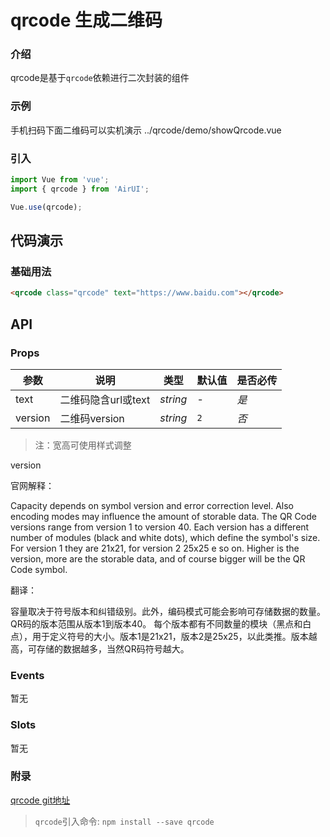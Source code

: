 # qrcode 生成二维码

### 介绍

qrcode是基于`qrcode`依赖进行二次封装的组件

### 示例
手机扫码下面二维码可以实机演示
<demo-code compact transform inline>../qrcode/demo/showQrcode.vue</demo-code>

### 引入

```js
import Vue from 'vue';
import { qrcode } from 'AirUI';

Vue.use(qrcode);
```

## 代码演示

### 基础用法

```html
<qrcode class="qrcode" text="https://www.baidu.com"></qrcode>
```

## API

### Props

| 参数          | 说明     | 类型     | 默认值    | 是否必传   |
| ------------- | -------- | -------- | --------- |--------- |
| text          | 二维码隐含url或text | _string_ | -         |_是_|
| version  | 二维码version | _string_ | `2`        |_否_|
>注：宽高可使用样式调整

version 

官网解释：

Capacity depends on symbol version and error correction level. Also encoding modes may influence the amount of storable data.
The QR Code versions range from version 1 to version 40.
Each version has a different number of modules (black and white dots), which define the symbol's size. For version 1 they are 21x21, for version 2 25x25 e so on. Higher is the version, more are the storable data, and of course bigger will be the QR Code symbol.

翻译：

容量取决于符号版本和纠错级别。此外，编码模式可能会影响可存储数据的数量。
QR码的版本范围从版本1到版本40。
每个版本都有不同数量的模块（黑点和白点），用于定义符号的大小。版本1是21x21，版本2是25x25，以此类推。版本越高，可存储的数据越多，当然QR码符号越大。

### Events

暂无

### Slots

暂无

### 附录

[qrcode git地址](https://github.com/soldair/node-qrcode)
>`qrcode`引入命令: `npm install --save qrcode`
